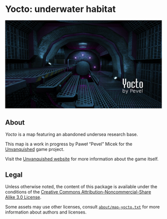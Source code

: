 Yocto: underwater habitat
=========================

![Yocto levelshot](meta/yocto/yocto.png)


About
-----

_Yocto_ is a map featuring an abandoned undersea research base.

This map is a work in progress by Paweł “Pevel” Micek for the [Unvanquished](https://unvanquished.net) game project. 

Visit the [Unvanquished website](https://unvanquished.net/) for more information about the game itself.


Legal
-----

Unless otherwise noted, the content of this package is available under the conditions of the [Creative Commons Attribution-Noncommercial-Share Alike 3.0 License](https://creativecommons.org/licenses/by-nc-sa/3.0/).

Some assets may use other licenses, consult [`about/map-yocto.txt`](about/map-yocto.txt) for more information about authors and licenses.